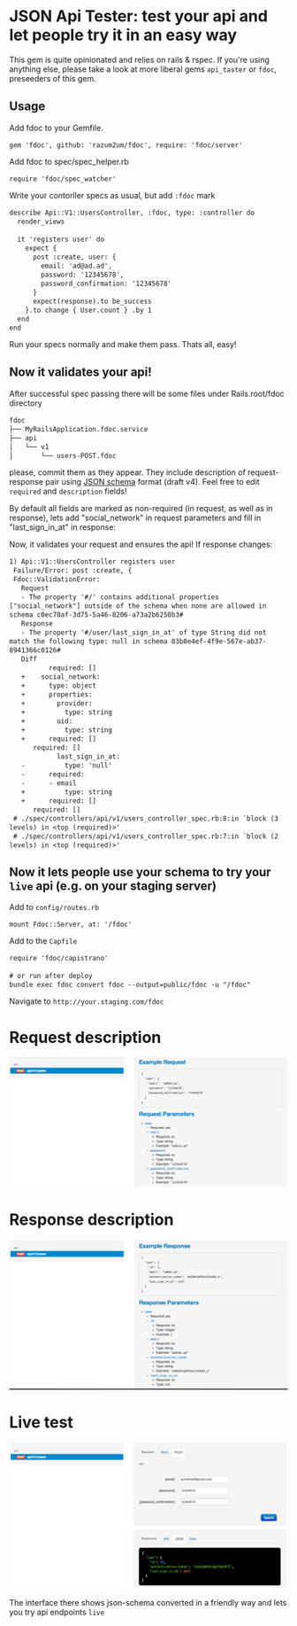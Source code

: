 # JSON Api Tester: test your api and let people try it in an easy way

This gem is quite opinionated and relies on rails & rspec. If you're 
using anything else, please take a look at more liberal gems `api_taster` or `fdoc`,
preseeders of this gem.

## Usage

Add fdoc to your Gemfile.

    gem 'fdoc', github: 'razum2um/fdoc', require: 'fdoc/server'

Add fdoc to spec/spec_helper.rb

    require 'fdoc/spec_watcher'

Write your contorller specs as usual, but add `:fdoc` mark

    describe Api::V1::UsersController, :fdoc, type: :controller do
      render_views

      it 'registers user' do
        expect {
          post :create, user: {
            email: 'ad@ad.ad',
            password: '12345678',
            password_confirmation: '12345678'
          }
          expect(response).to be_success
        }.to change { User.count } .by 1
      end
    end

Run your specs normally and make them pass. Thats all, easy!

## Now it validates your api!

After successful spec passing there will be some files under Rails.root/fdoc directory

    fdoc
    ├── MyRailsApplication.fdoc.service
    ├── api
    │   └── v1
    │       └── users-POST.fdoc

please, commit them as they appear. They include description of request-response pair using
[JSON schema][json_schema] format (draft v4). Feel free to edit `required` and `description` fields!

By default all fields are marked as non-required (in request, as well as in response),
lets add "social_network" in request parameters and fill in "last_sign_in_at" in response:

Now, it validates your request and ensures the api! If response changes:

    1) Api::V1::UsersController registers user
     Failure/Error: post :create, {
     Fdoc::ValidationError:
       Request
       - The property '#/' contains additional properties ["social_network"] outside of the schema when none are allowed in schema c0ec70af-3d75-5a46-8206-a73a2b6250b3#
       Response
       - The property '#/user/last_sign_in_at' of type String did not match the following type: null in schema 83b0e4ef-4f9e-567e-ab37-8941366c0126#
       Diff
              required: []
       +    social_network:
       +      type: object
       +      properties:
       +        provider:
       +          type: string
       +        uid:
       +          type: string
       +      required: []
          required: []
                last_sign_in_at:
       -          type: 'null'
       -      required:
       -      - email
       +          type: string
       +      required: []
          required: []
     # ./spec/controllers/api/v1/users_controller_spec.rb:8:in `block (3 levels) in <top (required)>'
     # ./spec/controllers/api/v1/users_controller_spec.rb:7:in `block (2 levels) in <top (required)>'

## Now it lets people use your schema to try your `live` api (e.g. on your staging server)

Add to `config/routes.rb`

    mount Fdoc::Server, at: '/fdoc'

Add to the `Capfile`

    require 'fdoc/capistrano'

    # or run after deploy
    bundle exec fdoc convert fdoc --output=public/fdoc -u "/fdoc"

Navigate to `http://your.staging.com/fdoс`

# Request description

![request][request_img]

# Response description

![response][response_img]

# Live test

![tryrequest][tryrequest_img]

The interface there shows json-schema converted in a friendly way and
lets you try api endpoints `live`

[json_schema]: http://json-schema.org/
[request_img]: https://github.com/razum2um/fdoc/raw/master/docs/request.png
[response_img]: https://github.com/razum2um/fdoc/raw/master/docs/response.png
[tryrequest_img]: https://github.com/razum2um/fdoc/raw/master/docs/tryrequest.png
